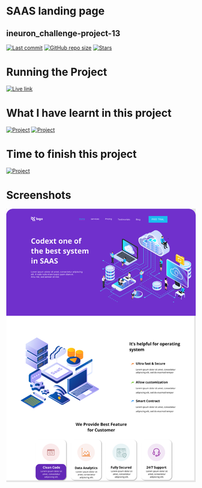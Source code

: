 # SAAS landing page
## ineuron_challenge-project-13

[![Last commit](https://img.shields.io/github/last-commit/iamkabilash/ineuron_challenge-project-13?style=flat-square)](#)
[![GitHub repo size](https://img.shields.io/github/repo-size/iamkabilash/ineuron_challenge-project-13?style=flat-square)](#)
[![Stars](https://img.shields.io/github/stars/iamkabilash/ineuron_challenge-project-13?style=social)](#)

# Running the Project
[![Live link](https://img.shields.io/badge/Live%20link-Click%20here-blue?style=for-the-badge&logo=appveyor)](https://stellar-florentine-cf42ce.netlify.app/)

# What I have learnt in this project
[![Project](https://img.shields.io/badge/HTML-red?style=for-the-badge&logo=appveyor)](#)
[![Project](https://img.shields.io/badge/CSS-blue?style=for-the-badge&logo=appveyor)](#)

# Time to finish this project
[![Project](https://img.shields.io/badge/Time%20to%20finish%20the%20project-2%20Hours%2030%20Minutes-green?style=for-the-badge&logo=appveyor)](#)

# Screenshots
![](./thumbnail.png)